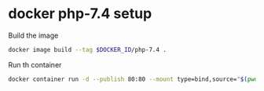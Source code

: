 # docker php-7.4 setup


Build the image 

```bash 
docker image build --tag $DOCKER_ID/php-7.4 .
```

Run th container 

```bash 
docker container run -d --publish 80:80 --mount type=bind,source="$(pwd)",target=/var/www/html terdia07/php-7.4
```